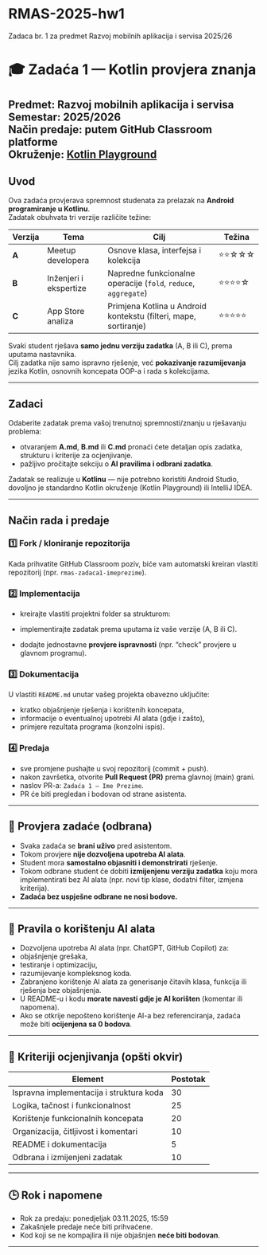 # RMAS-2025-hw1
Zadaca br. 1 za predmet Razvoj mobilnih aplikacija i servisa 2025/26

# 🎓 Zadaća 1 — Kotlin provjera znanja  
**Predmet:** Razvoj mobilnih aplikacija i servisa  
**Semestar:** 2025/2026  
**Način predaje:** putem **GitHub Classroom** platforme  
**Okruženje:** [Kotlin Playground](https://play.kotlinlang.org/)
---

## Uvod
Ova zadaća provjerava spremnost studenata za prelazak na **Android programiranje u Kotlinu**.  
Zadatak obuhvata tri verzije različite težine:

| Verzija | Tema | Cilj | Težina |
|----------|------|------|--------|
| **A** | Meetup developera | Osnove klasa, interfejsa i kolekcija | ⭐⭐☆☆☆ |
| **B** | Inženjeri i ekspertize | Napredne funkcionalne operacije (`fold`, `reduce`, `aggregate`) | ⭐⭐⭐⭐☆ |
| **C** | App Store analiza | Primjena Kotlina u Android kontekstu (filteri, mape, sortiranje) | ⭐⭐⭐⭐⭐ |

Svaki student rješava **samo jednu verziju zadatka** (A, B ili C), prema uputama nastavnika.  
Cilj zadatka nije samo ispravno rješenje, već **pokazivanje razumijevanja** jezika Kotlin, osnovnih koncepata OOP-a i rada s kolekcijama.

---

## Zadaci
Odaberite zadatak prema vašoj trenutnoj spremnosti/znanju u rješavanju problema:  
- otvaranjem **A.md**, **B.md** ili **C.md** pronaći ćete detaljan opis zadatka, strukturu i kriterije za ocjenjivanje.  
- pažljivo pročitajte sekciju o **AI pravilima i odbrani zadatka**.  

Zadatak se realizuje u **Kotlinu** — nije potrebno koristiti Android Studio, dovoljno je standardno Kotlin okruženje (Kotlin Playground) ili IntelliJ IDEA.

---

## Način rada i predaje

### 1️⃣ Fork / kloniranje repozitorija
Kada prihvatite GitHub Classroom poziv, biće vam automatski kreiran vlastiti repozitorij (npr. `rmas-zadaca1-imeprezime`).

### 2️⃣ Implementacija
- kreirajte vlastiti projektni folder sa strukturom:


- implementirajte zadatak prema uputama iz vaše verzije (A, B ili C).  
- dodajte jednostavne **provjere ispravnosti** (npr. “check” provjere u glavnom programu).  

### 3️⃣ Dokumentacija
U vlastiti `README.md` unutar vašeg projekta obavezno uključite:
- kratko objašnjenje rješenja i korištenih koncepata,  
- informacije o eventualnoj upotrebi AI alata (gdje i zašto),  
- primjere rezultata programa (konzolni ispis).

### 4️⃣ Predaja
- sve promjene pushajte u svoj repozitorij (commit + push).  
- nakon završetka, otvorite **Pull Request (PR)** prema glavnoj (main) grani.  
- naslov PR-a: `Zadaća 1 – Ime Prezime`.  
- PR će biti pregledan i bodovan od strane asistenta.  

---

## 🧠 Provjera zadaće (odbrana)
- Svaka zadaća se **brani uživo** pred asistentom.  
- Tokom provjere **nije dozvoljena upotreba AI alata**.  
- Student mora **samostalno objasniti i demonstrirati** rješenje.  
- Tokom odbrane student će dobiti **izmijenjenu verziju zadatka** koju mora implementirati bez AI alata (npr. novi tip klase, dodatni filter, izmjena kriterija).  
- **Zadaća bez uspješne odbrane ne nosi bodove.**

---

## 🤖 Pravila o korištenju AI alata
- Dozvoljena upotreba AI alata (npr. ChatGPT, GitHub Copilot) za:
- objašnjenje grešaka,  
- testiranje i optimizaciju,  
- razumijevanje kompleksnog koda.  
- Zabranjeno korištenje AI alata za generisanje čitavih klasa, funkcija ili rješenja bez objašnjenja.  
- U README-u i kodu **morate navesti gdje je AI korišten** (komentar ili napomena).  
- Ako se otkrije nepošteno korištenje AI-a bez referenciranja, zadaća može biti **ocijenjena sa 0 bodova**.

---

## 🧾 Kriteriji ocjenjivanja (opšti okvir)
| Element | Postotak |
|----------|--------|
| Ispravna implementacija i struktura koda | 30 |
| Logika, tačnost i funkcionalnost | 25 |
| Korištenje funkcionalnih koncepata | 20 |
| Organizacija, čitljivost i komentari | 10 |
| README i dokumentacija | 5 |
| Odbrana i izmijenjeni zadatak | 10 |

---

## 🕒 Rok i napomene
- Rok za predaju: ponedjeljak 03.11.2025, 15:59
- Zakašnjele predaje neće biti prihvaćene.
- Kod koji se ne kompajlira ili nije objašnjen **neće biti bodovan**.

---


